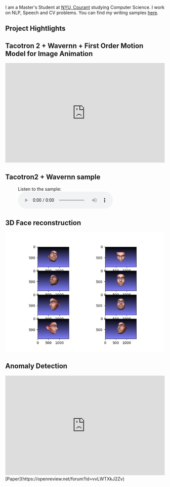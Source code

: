 
I am a Master's Student at [NYU, Courant](https://www.courant.nyu.edu/) studying Computer Science. I work on NLP, Speech and CV problems. You can find my writing samples [here](https://scholar.google.com/citations?user=YgWXXZcAAAAJ&hl=en). 

## Project Hightlights

## Tacotron 2 + Wavernn + First Order Motion Model for Image Animation
<iframe width="100%" height="315" src="https://www.youtube.com/embed/5HQAaUHMpzc" frameborder="0" allow="accelerometer; autoplay; clipboard-write; encrypted-media; gyroscope; picture-in-picture" allowfullscreen></iframe>

## Tacotron2 + Wavernn sample
<figure>
    <figcaption>Listen to the sample:</figcaption>
    <audio
        controls
        src="/github.wav">
            Your browser does not support the
            <code>audio</code> element.
    </audio>
</figure>




## 3D Face reconstruction
<img  src="/faces.png" alt="faces"/>

## Anomaly Detection
<iframe width="100%" height="315" src="https://www.youtube.com/embed/TKh80UIwz6Q" frameborder="0" allow="accelerometer; autoplay; clipboard-write; encrypted-media; gyroscope; picture-in-picture" allowfullscreen></iframe>
[Paper](https://openreview.net/forum?id=vvLWTXkJ2Zv)



